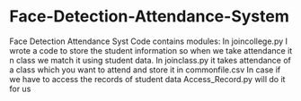 # Face-Detection-Attendance-System
Face Detection Attendance Syst
Code contains modules:
In joincollege.py I wrote a code to store the student information so when we take attendance it
n class we match it using student data.
In joinclass.py it takes attendance of a class which you want to attend and store it in commonfile.csv
In case if we have to access the records of student data Access_Record.py will do it for us
